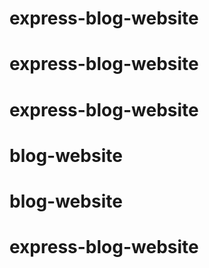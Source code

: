 # express-blog-website
# express-blog-website
# express-blog-website
# blog-website
# blog-website
# express-blog-website
